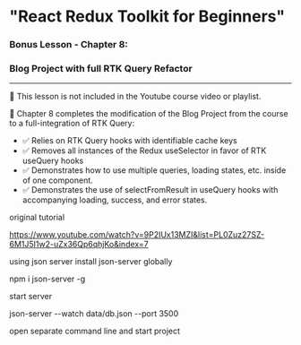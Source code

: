 # "React Redux Toolkit for Beginners"

### Bonus Lesson - Chapter 8: 

### Blog Project with full RTK Query Refactor

---

🚩 This lesson is not included in the Youtube course video or playlist. 

🚀 Chapter 8 completes the modification of the Blog Project from the course to a full-integration of RTK Query: 
- ✅ Relies on RTK Query hooks with identifiable cache keys
- ✅ Removes all instances of the Redux useSelector in favor of RTK useQuery hooks
- ✅ Demonstrates how to use multiple queries, loading states, etc. inside of one component. 
- ✅ Demonstrates the use of selectFromResult in useQuery hooks with accompanying loading, success, and error states.

original tutorial 

https://www.youtube.com/watch?v=9P2IUx13MZI&list=PL0Zuz27SZ-6M1J5I1w2-uZx36Qp6qhjKo&index=7

using json server
install json-server globally

npm i json-server -g

start server

json-server --watch data/db.json --port 3500

open separate command line and start project



